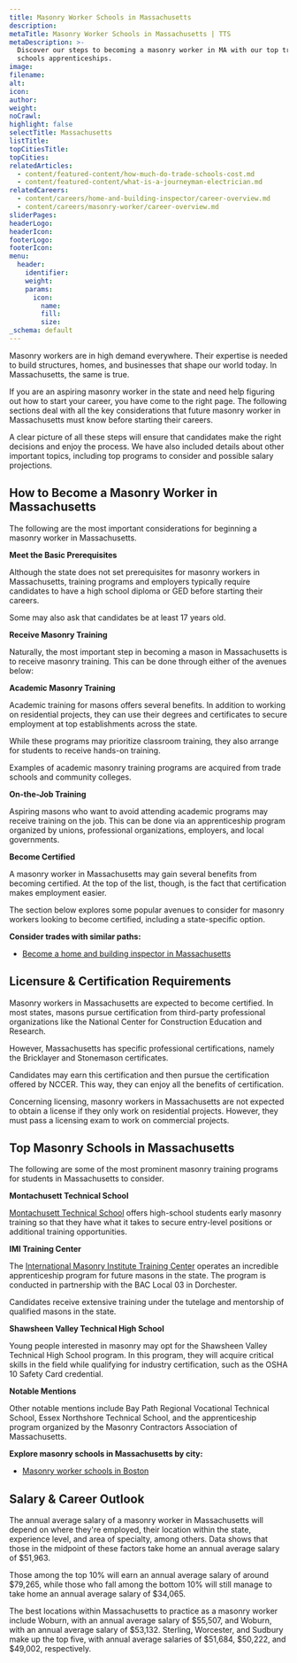 ```yaml
---
title: Masonry Worker Schools in Massachusetts
description:
metaTitle: Masonry Worker Schools in Massachusetts | TTS
metaDescription: >-
  Discover our steps to becoming a masonry worker in MA with our top training
  schools apprenticeships.
image:
filename:
alt:
icon:
author:
weight:
noCrawl:
highlight: false
selectTitle: Massachusetts
listTitle:
topCitiesTitle:
topCities:
relatedArticles:
  - content/featured-content/how-much-do-trade-schools-cost.md
  - content/featured-content/what-is-a-journeyman-electrician.md
relatedCareers:
  - content/careers/home-and-building-inspector/career-overview.md
  - content/careers/masonry-worker/career-overview.md
sliderPages:
headerLogo:
headerIcon:
footerLogo:
footerIcon:
menu:
  header:
    identifier:
    weight:
    params:
      icon:
        name:
        fill:
        size:
_schema: default
---
```

Masonry workers are in high demand everywhere. Their expertise is needed to build structures, homes, and businesses that shape our world today. In Massachusetts, the same is true.

If you are an aspiring masonry worker in the state and need help figuring out how to start your career, you have come to the right page. The following sections deal with all the key considerations that future masonry worker in Massachusetts must know before starting their careers.

A clear picture of all these steps will ensure that candidates make the right decisions and enjoy the process. We have also included details about other important topics, including top programs to consider and possible salary projections.

## **How to Become a Masonry Worker in Massachusetts**

The following are the most important considerations for beginning a masonry worker in Massachusetts.

**Meet the Basic Prerequisites**

Although the state does not set prerequisites for masonry workers in Massachusetts, training programs and employers typically require candidates to have a high school diploma or GED before starting their careers.

Some may also ask that candidates be at least 17 years old.

**Receive Masonry Training**

Naturally, the most important step in becoming a mason in Massachusetts is to receive masonry training. This can be done through either of the avenues below:

**Academic Masonry Training**

Academic training for masons offers several benefits. In addition to working on residential projects, they can use their degrees and certificates to secure employment at top establishments across the state.

While these programs may prioritize classroom training, they also arrange for students to receive hands-on training.

Examples of academic masonry training programs are acquired from trade schools and community colleges.

**On-the-Job Training**

Aspiring masons who want to avoid attending academic programs may receive training on the job. This can be done via an apprenticeship program organized by unions, professional organizations, employers, and local governments.

**Become Certified**

A masonry worker in Massachusetts may gain several benefits from becoming certified. At the top of the list, though, is the fact that certification makes employment easier.

The section below explores some popular avenues to consider for masonry workers looking to become certified, including a state-specific option.

**Consider trades with similar paths:**

* [Become a home and building inspector in Massachusetts](https://toptradeschools.com/near-you/home-and-building-inspector/massachusetts/)

## **Licensure & Certification Requirements**

Masonry workers in Massachusetts are expected to become certified. In most states, masons pursue certification from third-party professional organizations like the National Center for Construction Education and Research.

However, Massachusetts has specific professional certifications, namely the Bricklayer and Stonemason certificates.

Candidates may earn this certification and then pursue the certification offered by NCCER. This way, they can enjoy all the benefits of certification.

Concerning licensing, masonry workers in Massachusetts are not expected to obtain a license if they only work on residential projects. However, they must pass a licensing exam to work on commercial projects.

## **Top Masonry Schools in Massachusetts**

The following are some of the most prominent masonry training programs for students in Massachusetts to consider.

**Montachusett Technical School**

[Montachusett Technical School](https://www.montytech.net/domain/2135) offers high-school students early masonry training so that they have what it takes to secure entry-level positions or additional training opportunities.

**IMI Training Center**

The [International Masonry Institute Training Center](https://imtef.org/) operates an incredible apprenticeship program for future masons in the state. The program is conducted in partnership with the BAC Local 03 in Dorchester.

Candidates receive extensive training under the tutelage and mentorship of qualified masons in the state.

**Shawsheen Valley Technical High School**

Young people interested in masonry may opt for the Shawsheen Valley Technical High School program. In this program, they will acquire critical skills in the field while qualifying for industry certification, such as the OSHA 10 Safety Card credential.

**Notable Mentions**

Other notable mentions include Bay Path Regional Vocational Technical School, Essex Northshore Technical School, and the apprenticeship program organized by the Masonry Contractors Association of Massachusetts.

**Explore masonry schools in Massachusetts by city:**

* [Masonry worker schools in Boston](https://toptradeschools.com/near-you/masonry-worker/massachusetts/boston/)

## **Salary & Career Outlook**

The annual average salary of a masonry worker in Massachusetts will depend on where they're employed, their location within the state, experience level, and area of specialty, among others. Data shows that those in the midpoint of these factors take home an annual average salary of $51,963.

Those among the top 10% will earn an annual average salary of around $79,265, while those who fall among the bottom 10% will still manage to take home an annual average salary of $34,065.

The best locations within Massachusetts to practice as a masonry worker include Woburn, with an annual average salary of $55,507, and Woburn, with an annual average salary of $53,132. Sterling, Worcester, and Sudbury make up the top five, with annual average salaries of $51,684, $50,222, and $49,002, respectively.